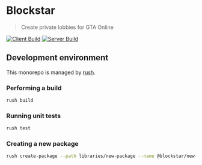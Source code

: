 # Blockstar

> Create private lobbies for GTA Online

[![Client Build](https://github.com/jimmed/blockstar/workflows/Client%20Build/badge.svg)](https://github.com/jimmed/blockstar/actions?query=workflow%3A%22Client+Build%22)
[![Server Build](https://github.com/jimmed/blockstar/workflows/Server%20Build/badge.svg)](https://github.com/jimmed/blockstar/actions?query=workflow%3A%22Server+Build%22)

## Development environment

This monorepo is managed by [rush](https://rushjs.io/).

### Performing a build

```sh
rush build
```

### Running unit tests

```sh
rush test
```

### Creating a new package

```sh
rush create-package --path libraries/new-package --name @blockstar/new-package
```
